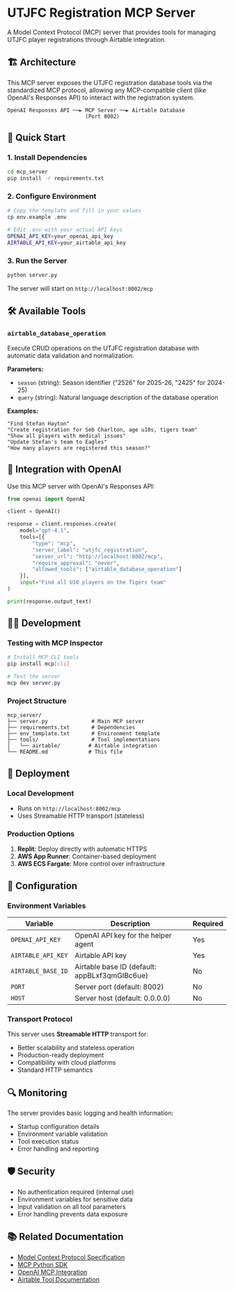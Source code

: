 # UTJFC Registration MCP Server

A Model Context Protocol (MCP) server that provides tools for managing UTJFC player registrations through Airtable integration.

## 🏗️ Architecture

This MCP server exposes the UTJFC registration database tools via the standardized MCP protocol, allowing any MCP-compatible client (like OpenAI's Responses API) to interact with the registration system.

```
OpenAI Responses API ──► MCP Server ──► Airtable Database
                         (Port 8002)
```

## 🚀 Quick Start

### 1. Install Dependencies

```bash
cd mcp_server
pip install -r requirements.txt
```

### 2. Configure Environment

```bash
# Copy the template and fill in your values
cp env.example .env

# Edit .env with your actual API keys
OPENAI_API_KEY=your_openai_api_key
AIRTABLE_API_KEY=your_airtable_api_key
```

### 3. Run the Server

```bash
python server.py
```

The server will start on `http://localhost:8002/mcp`

## 🛠️ Available Tools

### `airtable_database_operation`

Execute CRUD operations on the UTJFC registration database with automatic data validation and normalization.

**Parameters:**
- `season` (string): Season identifier ("2526" for 2025-26, "2425" for 2024-25)
- `query` (string): Natural language description of the database operation

**Examples:**
```
"Find Stefan Hayton"
"Create registration for Seb Charlton, age u10s, tigers team"
"Show all players with medical issues"
"Update Stefan's team to Eagles"
"How many players are registered this season?"
```

## 🔌 Integration with OpenAI

Use this MCP server with OpenAI's Responses API:

```python
from openai import OpenAI

client = OpenAI()

response = client.responses.create(
    model="gpt-4.1",
    tools=[{
        "type": "mcp",
        "server_label": "utjfc_registration",
        "server_url": "http://localhost:8002/mcp",
        "require_approval": "never",
        "allowed_tools": ["airtable_database_operation"]
    }],
    input="Find all U10 players on the Tigers team"
)

print(response.output_text)
```

## 🏃‍♂️ Development

### Testing with MCP Inspector

```bash
# Install MCP CLI tools
pip install mcp[cli]

# Test the server
mcp dev server.py
```

### Project Structure

```
mcp_server/
├── server.py              # Main MCP server
├── requirements.txt       # Dependencies
├── env_template.txt       # Environment template
├── tools/                 # Tool implementations
│   └── airtable/         # Airtable integration
└── README.md             # This file
```

## 🚀 Deployment

### Local Development
- Runs on `http://localhost:8002/mcp`
- Uses Streamable HTTP transport (stateless)

### Production Options
1. **Replit**: Deploy directly with automatic HTTPS
2. **AWS App Runner**: Container-based deployment
3. **AWS ECS Fargate**: More control over infrastructure

## 🔧 Configuration

### Environment Variables

| Variable | Description | Required |
|----------|-------------|----------|
| `OPENAI_API_KEY` | OpenAI API key for the helper agent | Yes |
| `AIRTABLE_API_KEY` | Airtable API key | Yes |
| `AIRTABLE_BASE_ID` | Airtable base ID (default: appBLxf3qmGIBc6ue) | No |
| `PORT` | Server port (default: 8002) | No |
| `HOST` | Server host (default: 0.0.0.0) | No |

### Transport Protocol

This server uses **Streamable HTTP** transport for:
- Better scalability and stateless operation
- Production-ready deployment
- Compatibility with cloud platforms
- Standard HTTP semantics

## 🔍 Monitoring

The server provides basic logging and health information:
- Startup configuration details
- Environment variable validation
- Tool execution status
- Error handling and reporting

## 🛡️ Security

- No authentication required (internal use)
- Environment variables for sensitive data
- Input validation on all tool parameters
- Error handling prevents data exposure

## 📚 Related Documentation

- [Model Context Protocol Specification](https://modelcontextprotocol.io/)
- [MCP Python SDK](https://github.com/modelcontextprotocol/python-sdk)
- [OpenAI MCP Integration](https://platform.openai.com/docs/guides/tools-remote-mcp)
- [Airtable Tool Documentation](./tools/airtable/README.md) 